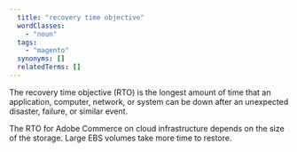 ```yaml
---
  title: "recovery time objective"
  wordClasses:
    - "noun"
  tags:
    - "magento"
  synonyms: []
  relatedTerms: []
---
```

The recovery time objective (RTO) is the longest amount of time that an application, computer, network, or system can be down after an unexpected disaster, failure, or similar event. 

The RTO for Adobe Commerce on cloud infrastructure depends on the size of the storage. Large EBS volumes take more time to restore.
